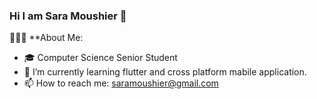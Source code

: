 ### Hi I am Sara Moushier 👋

👨🏻‍💻 **About Me:
- 🎓 Computer Science Senior Student
- 🌱 I’m currently learning flutter and cross platform mabile application.
- 📫 How to reach me: saramoushier@gmail.com
<!--
- 👯 I’m looking to collaborate on ...
- 🤔 I’m looking for help with ...
- 💬 Ask me about ...
- 😄 Pronouns: ...
- ⚡ Fun fact: ...

- 🔭 I’m currently student at computer science university.
-->
